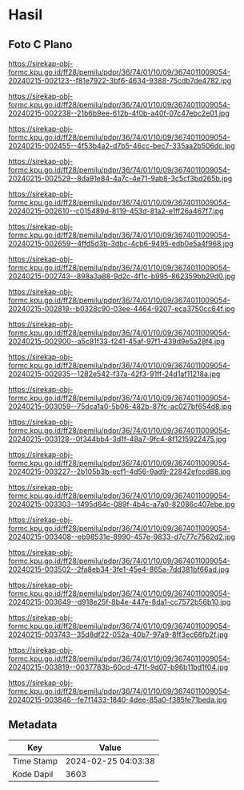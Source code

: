 # Hasil

## Foto C Plano

https://sirekap-obj-formc.kpu.go.id/ff28/pemilu/pdpr/36/74/01/10/09/3674011009054-20240215-002123--f81e7922-3bf6-4634-9388-75cdb7de4782.jpg

https://sirekap-obj-formc.kpu.go.id/ff28/pemilu/pdpr/36/74/01/10/09/3674011009054-20240215-002238--21b6b9ee-612b-4f0b-a40f-07c47ebc2e01.jpg

https://sirekap-obj-formc.kpu.go.id/ff28/pemilu/pdpr/36/74/01/10/09/3674011009054-20240215-002455--4f53b4a2-d7b5-46cc-bec7-335aa2b506dc.jpg

https://sirekap-obj-formc.kpu.go.id/ff28/pemilu/pdpr/36/74/01/10/09/3674011009054-20240215-002529--8da91e84-4a7c-4e71-9ab8-3c5cf3bd265b.jpg

https://sirekap-obj-formc.kpu.go.id/ff28/pemilu/pdpr/36/74/01/10/09/3674011009054-20240215-002610--c015489d-8119-453d-81a2-e1ff26a467f7.jpg

https://sirekap-obj-formc.kpu.go.id/ff28/pemilu/pdpr/36/74/01/10/09/3674011009054-20240215-002659--4ffd5d3b-3dbc-4cb6-9495-edb0e5a4f968.jpg

https://sirekap-obj-formc.kpu.go.id/ff28/pemilu/pdpr/36/74/01/10/09/3674011009054-20240215-002743--898a3a88-9d2c-4f1c-b995-862359bb29d0.jpg

https://sirekap-obj-formc.kpu.go.id/ff28/pemilu/pdpr/36/74/01/10/09/3674011009054-20240215-002819--b0328c90-03ee-4464-9207-eca3750cc64f.jpg

https://sirekap-obj-formc.kpu.go.id/ff28/pemilu/pdpr/36/74/01/10/09/3674011009054-20240215-002900--a5c81f33-f241-45af-97f1-439d9e5a28f4.jpg

https://sirekap-obj-formc.kpu.go.id/ff28/pemilu/pdpr/36/74/01/10/09/3674011009054-20240215-002935--1282e542-f37a-42f3-91ff-24d1af11218a.jpg

https://sirekap-obj-formc.kpu.go.id/ff28/pemilu/pdpr/36/74/01/10/09/3674011009054-20240215-003059--75dca1a0-5b06-482b-87fc-ac027bf654d8.jpg

https://sirekap-obj-formc.kpu.go.id/ff28/pemilu/pdpr/36/74/01/10/09/3674011009054-20240215-003128--0f344bb4-3d1f-48a7-9fc4-8f1215922475.jpg

https://sirekap-obj-formc.kpu.go.id/ff28/pemilu/pdpr/36/74/01/10/09/3674011009054-20240215-003227--2b105b3b-ecf1-4d56-9ad9-22842efccd88.jpg

https://sirekap-obj-formc.kpu.go.id/ff28/pemilu/pdpr/36/74/01/10/09/3674011009054-20240215-003303--1495d64c-089f-4b4c-a7a0-82086c407ebe.jpg

https://sirekap-obj-formc.kpu.go.id/ff28/pemilu/pdpr/36/74/01/10/09/3674011009054-20240215-003408--eb98531e-8990-457e-9833-d7c77c7562d2.jpg

https://sirekap-obj-formc.kpu.go.id/ff28/pemilu/pdpr/36/74/01/10/09/3674011009054-20240215-003502--2fa8eb34-3fe1-45e4-865a-7dd381bf66ad.jpg

https://sirekap-obj-formc.kpu.go.id/ff28/pemilu/pdpr/36/74/01/10/09/3674011009054-20240215-003649--d918e25f-8b4e-447e-8da1-cc7572b56b10.jpg

https://sirekap-obj-formc.kpu.go.id/ff28/pemilu/pdpr/36/74/01/10/09/3674011009054-20240215-003743--35d8df22-052a-40b7-97a9-8ff3ec66fb2f.jpg

https://sirekap-obj-formc.kpu.go.id/ff28/pemilu/pdpr/36/74/01/10/09/3674011009054-20240215-003819--0037783b-60cd-471f-9d07-b96b11bd1f04.jpg

https://sirekap-obj-formc.kpu.go.id/ff28/pemilu/pdpr/36/74/01/10/09/3674011009054-20240215-003846--fe7f1433-1840-4dee-85a0-f385fe71beda.jpg


## Metadata

| Key        | Value               |
| ---------- | ------------------- |
| Time Stamp | 2024-02-25 04:03:38 |
| Kode Dapil | 3603                |



